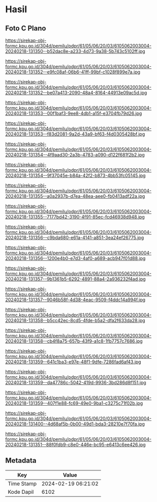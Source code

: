 # Hasil

## Foto C Plano

https://sirekap-obj-formc.kpu.go.id/304d/pemilu/pdpr/61/05/06/20/03/6105062003004-20240218-131350--b52dac8e-a233-4d73-9a38-5b743c5102ff.jpg

https://sirekap-obj-formc.kpu.go.id/304d/pemilu/pdpr/61/05/06/20/03/6105062003004-20240218-131352--e9fc08af-06b6-41ff-99bf-c1028f899e7a.jpg

https://sirekap-obj-formc.kpu.go.id/304d/pemilu/pdpr/61/05/06/20/03/6105062003004-20240218-131352--be07a413-2090-48a4-8164-44913e09ac5d.jpg

https://sirekap-obj-formc.kpu.go.id/304d/pemilu/pdpr/61/05/06/20/03/6105062003004-20240218-131353--00f1baf3-9ee8-4db1-a15f-e3704fb79d26.jpg

https://sirekap-obj-formc.kpu.go.id/304d/pemilu/pdpr/61/05/06/20/03/6105062003004-20240218-131353--f83d2081-9a2d-43a9-bf63-f4d0305428bf.jpg

https://sirekap-obj-formc.kpu.go.id/304d/pemilu/pdpr/61/05/06/20/03/6105062003004-20240218-131354--4f9aad30-2a3b-4783-a090-d122f681f2b2.jpg

https://sirekap-obj-formc.kpu.go.id/304d/pemilu/pdpr/61/05/06/20/03/6105062003004-20240218-131354--9f37045e-b84a-42f2-b873-4bb53fc05145.jpg

https://sirekap-obj-formc.kpu.go.id/304d/pemilu/pdpr/61/05/06/20/03/6105062003004-20240218-131355--a0a2937b-d7ea-48ea-aee0-fb0413adf22a.jpg

https://sirekap-obj-formc.kpu.go.id/304d/pemilu/pdpr/61/05/06/20/03/6105062003004-20240218-131355--7177bd42-3190-4f91-85ec-fcd46938d948.jpg

https://sirekap-obj-formc.kpu.go.id/304d/pemilu/pdpr/61/05/06/20/03/6105062003004-20240218-131356--c9bda680-e61a-4141-a851-3ea24ef26775.jpg

https://sirekap-obj-formc.kpu.go.id/304d/pemilu/pdpr/61/05/06/20/03/6105062003004-20240218-131356--1200e4b0-e7d3-4af0-a689-acb947f01d88.jpg

https://sirekap-obj-formc.kpu.go.id/304d/pemilu/pdpr/61/05/06/20/03/6105062003004-20240218-131357--9b1361b5-6292-4891-88a4-2a936232f4ad.jpg

https://sirekap-obj-formc.kpu.go.id/304d/pemilu/pdpr/61/05/06/20/03/6105062003004-20240218-131357--9046b58f-4d38-4eac-9509-f4ddc14a994f.jpg

https://sirekap-obj-formc.kpu.go.id/304d/pemilu/pdpr/61/05/06/20/03/6105062003004-20240218-131358--b5cc42ec-8cd5-4fde-b5a2-dfa2f633da28.jpg

https://sirekap-obj-formc.kpu.go.id/304d/pemilu/pdpr/61/05/06/20/03/6105062003004-20240218-131358--cb4f8a75-657b-43f9-a1c8-1fb7757c7686.jpg

https://sirekap-obj-formc.kpu.go.id/304d/pemilu/pdpr/61/05/06/20/03/6105062003004-20240218-131359--641c1ba3-e97e-48f1-9dfe-7286fad6af43.jpg

https://sirekap-obj-formc.kpu.go.id/304d/pemilu/pdpr/61/05/06/20/03/6105062003004-20240218-131359--da47786c-5042-419d-9936-3bd286d8f151.jpg

https://sirekap-obj-formc.kpu.go.id/304d/pemilu/pdpr/61/05/06/20/03/6105062003004-20240218-131359--407f1e88-fc69-49e0-9ba1-c3275c71f02b.jpg

https://sirekap-obj-formc.kpu.go.id/304d/pemilu/pdpr/61/05/06/20/03/6105062003004-20240218-131400--4d68af5b-0b00-49d1-bda3-28210e7f70fa.jpg

https://sirekap-obj-formc.kpu.go.id/304d/pemilu/pdpr/61/05/06/20/03/6105062003004-20240218-131351--88f0fdb9-c8e0-446e-bc95-e6413c6ee426.jpg


## Metadata

| Key        | Value               |
| ---------- | ------------------- |
| Time Stamp | 2024-02-19 06:21:02 |
| Kode Dapil | 6102                |



